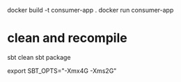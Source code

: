 docker build -t consumer-app .
docker run consumer-app

# clean and recompile
sbt clean
sbt package

export SBT_OPTS="-Xmx4G -Xms2G"